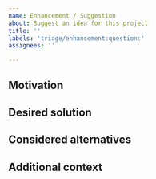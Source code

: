 ```yaml
---
name: Enhancement / Suggestion
about: Suggest an idea for this project
title: ''
labels: 'triage/enhancement:question:'
assignees: ''

---
```


<!--- Provide a general summary of the issue in the Title above -->

<!--- /!\ Make sure to follow the Contribution Guidelines, notably for security issues and questions:
https://github.com/rsocket/.github/blob/master/CONTRIBUTING.md
https://pivotal.io/security
https://github.com/rsocket/.github/blob/master/CONTRIBUTING.md#question-do-you-have-a-question
-->

## Motivation
<!--- A clear and concise description of what the problem is. Ex. I'm always frustrated when [...] -->

## Desired solution
<!--- A clear and concise description of what you want to happen. -->

## Considered alternatives
<!--- A clear and concise description of any alternative solutions or features you've considered. -->

## Additional context
<!--- Add any other context or screenshots about the feature request here. -->
